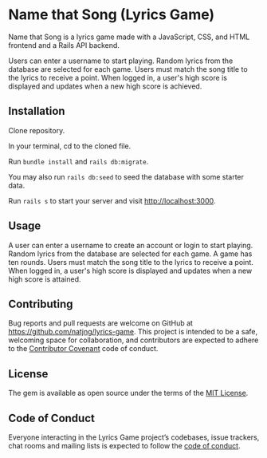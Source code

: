 # Name that Song (Lyrics Game)

Name that Song is a lyrics game made with a JavaScript, CSS, and HTML frontend and a Rails API backend.

Users can enter a username to start playing. Random lyrics from the database are selected for each game. Users must match the song title to the lyrics to receive a point. When logged in, a user's high score is displayed and updates when a new high score is achieved.

## Installation

Clone repository. 

In your terminal, cd to the cloned file. 

Run `bundle install` and `rails db:migrate`. 

You may also run `rails db:seed` to seed the database with some starter data.

Run `rails s` to start your server and visit [http://localhost:3000](http://localhost:3000).

## Usage

A user can enter a username to create an account or login to start playing. Random lyrics from the database are selected for each game. A game has ten rounds. Users must match the song title to the lyrics to receive a point. When logged in, a user's high score is displayed and updates when a new high score is attained.

## Contributing

Bug reports and pull requests are welcome on GitHub at https://github.com/natjng/lyrics-game. This project is intended to be a safe, welcoming space for collaboration, and contributors are expected to adhere to the [Contributor Covenant](http://contributor-covenant.org) code of conduct.

## License

The gem is available as open source under the terms of the [MIT License](https://opensource.org/licenses/MIT).

## Code of Conduct

Everyone interacting in the Lyrics Game project’s codebases, issue trackers, chat rooms and mailing lists is expected to follow the [code of conduct](https://github.com/natjng/lyrics-game/blob/master/CODE_OF_CONDUCT.md).
